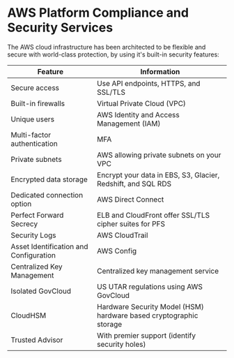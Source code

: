 # AWS Platform Compliance and Security Services

The AWS cloud infrastructure has been architected to be flexible and secure with
world-class protection, by using it's built-in security features:

| Feature | Information |
| ------- | ----------- |
| Secure access | Use API endpoints, HTTPS, and SSL/TLS |
| Built-in firewalls | Virtual Private Cloud (VPC) |
| Unique users | AWS Identity and Access Management (IAM) |
| Multi-factor authentication | MFA |
| Private subnets | AWS allowing private subnets on your VPC |
| Encrypted data storage | Encrypt your data in EBS, S3, Glacier, Redshift, and SQL RDS |
| Dedicated connection option | AWS Direct Connect |
| Perfect Forward Secrecy | ELB and CloudFront offer SSL/TLS cipher suites for PFS |
| Security Logs | AWS CloudTrail |
| Asset Identification and Configuration | AWS Config |
| Centralized Key Management | Centralized key management service |
| Isolated GovCloud | US UTAR regulations using AWS GovCloud |
| CloudHSM | Hardware Security Model (HSM) hardware based cryptographic storage |
| Trusted Advisor | With premier support (identify security holes) |

